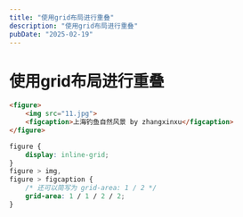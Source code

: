```yaml
---
title: "使用grid布局进行重叠"
description: "使用grid布局进行重叠"
pubDate: "2025-02-19"
---
```


# 使用grid布局进行重叠

```html
<figure>
    <img src="11.jpg">
    <figcaption>上海钓鱼自然风景 by zhangxinxu</figcaption>
</figure>
```

```css
figure {
    display: inline-grid;
}
figure > img,
figure > figcaption {
    /* 还可以简写为 grid-area: 1 / 2 */
    grid-area: 1 / 1 / 2 / 2;
}
```

